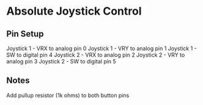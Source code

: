# Absolute Joystick Control

## Pin Setup
Joystick 1 - VRX to analog pin 0
Joystick 1 - VRY to analog pin 1
Joystick 1 - SW to digital pin 4
Joystick 2 - VRX to analog pin 2
Joystick 2 - VRY to analog pin 3
Joystick 2 - SW to digital pin 5

## Notes
Add pullup resistor (1k ohms) to both button pins

